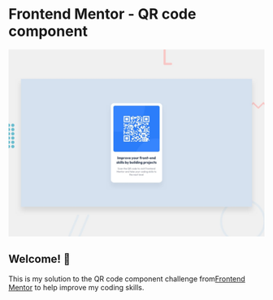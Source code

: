 # Frontend Mentor - QR code component

![Design preview for the QR code component coding challenge](./design/desktop-preview.jpg)

## Welcome! 👋


This is my solution to the QR code component challenge from[Frontend Mentor](https://www.frontendmentor.io) to help improve my coding skills.
